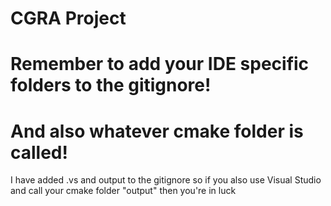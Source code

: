 # CGRA Project

# Remember to add your IDE specific folders to the gitignore! 
# And also whatever cmake folder is called!

I have added .vs and output to the gitignore so if you also use Visual Studio and call your cmake folder "output" then you're in luck